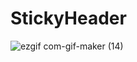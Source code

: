 # StickyHeader

![ezgif com-gif-maker (14)](https://user-images.githubusercontent.com/73683735/153721374-5974f9f1-76b9-4d36-aecc-1bf4a0e249af.gif)
